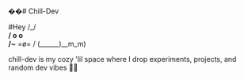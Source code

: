 
��#   C h i l l - D e v 


#Hey
            /\_/\
      ____/ o o \
    /~____  =ø= /
   (______)__m_m)

   


chill-dev is my cozy 'lil space where I drop experiments, projects, and random dev vibes ✌🏻


 
 
